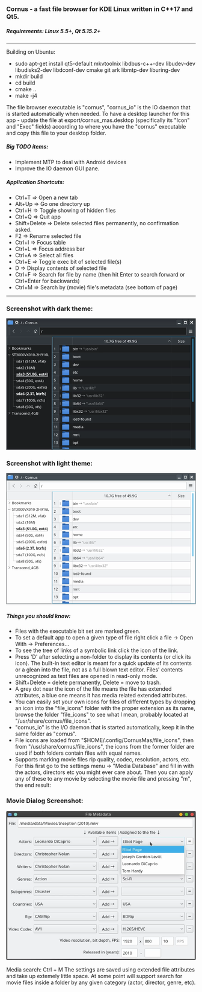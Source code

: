 ### Cornus - a fast file browser for KDE Linux written in C++17 and Qt5.

##### Requirements: Linux 5.5+, Qt 5.15.2+
---
Building on Ubuntu:
* sudo apt-get install qt5-default mkvtoolnix libdbus-c++-dev libudev-dev libudisks2-dev libdconf-dev cmake git ark libmtp-dev liburing-dev
* mkdir build
* cd build
* cmake ..
* make -j4

The file browser executable is "cornus", "cornus_io" is the IO daemon that is started automatically when needed.
To have a desktop launcher for this app - update the file at export/cornus_mas.desktop (specifically its "Icon" and "Exec" fields) according to where you have the "cornus" executable and copy this file to your desktop folder.

##### Big TODO items:
* Implement MTP to deal with Android devices
* Improve the IO daemon GUI pane.

##### Application Shortcuts:
* Ctrl+T => Open a new tab
* Alt+Up => Go one directory up
* Ctrl+H => Toggle showing of hidden files
* Ctrl+Q => Quit app
* Shift+Delete => Delete selected files permanently, no confirmation asked.
* F2 => Rename selected file
* Ctrl+I => Focus table
* Ctrl+L => Focus address bar
* Ctrl+A => Select all files
* Ctrl+E => Toggle exec bit of selected file(s)
* D => Display contents of selected file
* Ctrl+F => Search for file by name (then hit Enter to search forward or Ctrl+Enter for backwards)
* Ctrl+M => Search by (movie) file's metadata (see bottom of page)

---
### Screenshot with dark theme:
![](resources/Screenshot_dark.webp)

### Screenshot with light theme:
![](resources/Screenshot_light.webp)


##### Things you should know:
* Files with the executable bit set are marked green.
* To set a default app to open a given type of file right click a file -> Open With -> Preferences...
* To see the tree of links of a symbolic link click the icon of the link.
* Press 'D' after selecting a non-folder to display its contents (or click its icon). The built-in text editor is meant for a quick update of its contents or a glean into the file, not as a full blown text editor. Files' contents unrecognized as text files are opened in read-only mode.
* Shift+Delete = delete permanently, Delete = move to trash.
* A grey dot near the icon of the file means the file has extended attributes,
a blue one means it has media related extended attributes.
*  You can easily set your own icons for files of different types by dropping an icon into the "file_icons" folder with the proper extension as its name, browse the folder "file_icons" to see what I mean, probably located at "/usr/share/cornus/file_icons".
* "cornus_io" is the I/O daemon that is started automatically, keep it in the same folder as "cornus".
* File icons are loaded from "$HOME/.config/CornusMas/file_icons", then from "/usr/share/cornus/file_icons", the icons from the former folder are used if both folders contain files with equal names.
* Supports marking movie files rip quality, codec, resolution, actors, etc.
For this first go to the settings menu -> "Media Database" and fill in with the actors, directors etc you might ever care about. Then you can apply any of these to any movie by selecting the movie file and pressing "m", the end result:
### Movie Dialog Screenshot:

![](resources/movie_file_attributes.webp)

Media search: Ctrl + M
The settings are saved using extended file attributes and take up extemely little space.
At some point will support search for movie files inside a folder by any given category (actor, director, genre, etc).

